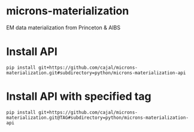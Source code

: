 # microns-materialization
EM data materialization from Princeton &amp; AIBS

# Install API
```
pip install git+https://github.com/cajal/microns-materialization.git#subdirectory=python/microns-materialization-api
```

# Install API with specified tag
```
pip install git+https://github.com/cajal/microns-materialization.git@TAG#subdirectory=python/microns-materialization-api
```